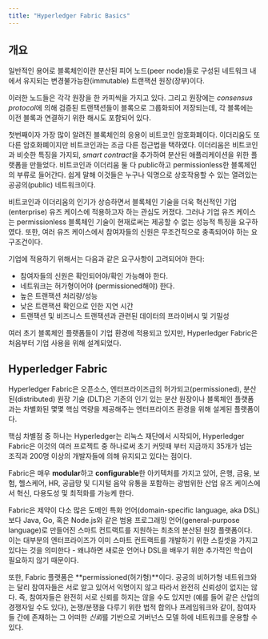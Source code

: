 ```yaml
---
title: "Hyperledger Fabric Basics"
---
```


## 개요
일반적인 용어로 블록체인이란 분산된 피어 노드(peer node)들로 구성된 네트워크 내에서 유지되는 변경불가능한(immutable) 트랜잭션 원장(장부)이다.

이러한 노드들은 각각 원장을 한 카피씩을 가지고 있다. 그리고 원장에는 *consensus protocol*에 의해 검증된 트랜잭션들이 블록으로 그룹화되어 저장되는데, 각 블록에는 이전 블록과 연결하기 위한 해시도 포함되어 있다.

첫번째이자 가장 많이 알려진 블록체인의 응용이 비트코인 암호화폐이다. 이더리움도 또 다른 암호화폐이지만 비트코인과는 조금 다른 접근법을 택하였다. 이더리움은 비트코인과 비슷한 특징을 가지되, *smart contract*을 추가하여 분산된 애플리케이션을 위한 플랫폼을 만들었다. 비트코인과 이더리움 둘 다 public하고 permissionless한 블록체인의 부류로 들어간다. 쉽게 말해 이것들은 누구나 익명으로 상호작용할 수 있는 열려있는 공공의(public) 네트워크이다.

비트코인과 이더리움의 인기가 상승하면서 블록체인 기술을 더욱 혁신적인 기업(enterprise) 유즈 케이스에 적용하고자 하는 관심도 커졌다. 그러나 기업 유즈 케이스는 permissionless 블록체인 기술이 현재로써는 제공할 수 없는 성능적 특징을 요구하였다. 또한, 여러 유즈 케이스에서 참여자들의 신원은 무조건적으로 충족되어야 하는 요구조건이다.

기업에 적용하기 위해서는 다음과 같은 요구사항이 고려되어야 한다:

- 참여자들의 신원은 확인되어야/확인 가능해야 한다.
- 네트워크는 허가형이어야 (permissioned해야) 한다.
- 높은 트랜잭션 처리량/성능
- 낮은 트랜잭션 확인으로 인한 지연 시간
- 트랜잭션 및 비즈니스 트랜잭션과 관련된 데이터의 프라이버시 및 기밀성

여러 초기 블록체인 플랫폼들이 기업 환경에 적용되고 있지만, Hyperledger Fabric은 처음부터 기업 사용을 위해 설계되었다.

## Hyperledger Fabric
Hyperledger Fabric은 오픈소스, 엔터프라이즈급의 허가되고(permissioned), 분산된(distributed) 원장 기술 (DLT)은 기존의 인기 있는 분산 원장이나 블록체인 플랫폼과는 차별화된 몇몇 핵심 역량을 제공해주는 엔터프라이즈 환경을 위해 설계된 플랫폼이다.

핵심 차별점 중 하나는 Hyperledger는 리눅스 재단에서 시작되어, Hyperledger Fabric은 이것의 여러 프로젝트 중 하나로써 초기 커밋때 부터 지금까지 35개가 넘는 조직과 200명 이상의 개발자들에 의해 유지되고 있다는 점이다.

Fabric은 매우 **modular**하고 **configurable**한 아키텍처를 가지고 있어, 은행, 금융, 보험, 헬스케어, HR, 공급망 및 디지털 음악 유통을 포함하는 광범위한 산업 유즈 케이스에서 혁신, 다용도성 및 최적화를 가능케 한다.

Fabric은 제약이 다소 많은 도메인 특화 언어(domain-specific language, aka DSL)보다 Java, Go, 혹은 Node.js와 같은 범용 프로그래밍 언어(general-purpose language)로 만들어진 스마트 컨트랙트를 지원하는 최초의 분산된 원장 플랫폼이다. 이는 대부분의 엔터프라이즈가 이미 스마트 컨트랙트를 개발하기 위한 스킬셋을 가지고 있다는 것을 의미한다 - 왜냐하면 새로운 언어나 DSL을 배우기 위한 추가적인 학습이 필요하지 않기 때문이다.

또한, Fabric 플랫폼은 **permissioned(허가형)**이다. 공공의 비허가형 네트워크와는 달리 참여자들은 서로 알고 있어서 익명이지 않고 따라서 완전히 신뢰성이 없지는 않다. 즉, 참여자들은 완전히 서로 신뢰를 하지는 않을 수도 있지만 (예를 들어 같은 산업의 경쟁자일 수도 있다), 논쟁/분쟁을 다루기 위한 법적 합의나 프레임워크와 같이, 참여자들 간에 존재하는 그 어떠한 *신뢰*를 기반으로 거버넌스 모델 하에 네트워크를 운용할 수 있다.

